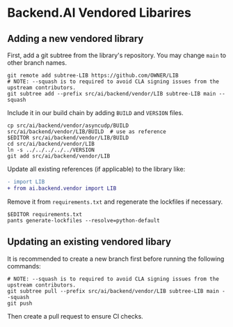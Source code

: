 # Backend.AI Vendored Libarires

## Adding a new vendored library

First, add a git subtree from the library's repository.
You may change `main` to other branch names.

```
git remote add subtree-LIB https://github.com/OWNER/LIB
# NOTE: --squash is to required to avoid CLA signing issues from the upstream contributors.
git subtree add --prefix src/ai/backend/vendor/LIB subtree-LIB main --squash
```

Include it in our build chain by adding `BUILD` and `VERSION` files.

```
cp src/ai/backend/vendor/asyncudp/BUILD src/ai/backend/vendor/LIB/BUILD  # use as reference
$EDITOR src/ai/backend/vendor/LIB/BUILD
cd src/ai/backend/vendor/LIB
ln -s ../../../../../VERSION
git add src/ai/backend/vendor/LIB
```

Update all existing references (if applicable) to the library like:

```diff
- import LIB
+ from ai.backend.vendor import LIB
```

Remove it from `requirements.txt` and regenerate the lockfiles if necessary.

```
$EDITOR requirements.txt
pants generate-lockfiles --resolve=python-default
```


## Updating an existing vendored libary

It is recommended to create a new branch first before running the following commands:

```
# NOTE: --squash is to required to avoid CLA signing issues from the upstream contributors.
git subtree pull --prefix src/ai/backend/vendor/LIB subtree-LIB main --squash
git push
```

Then create a pull request to ensure CI checks.

